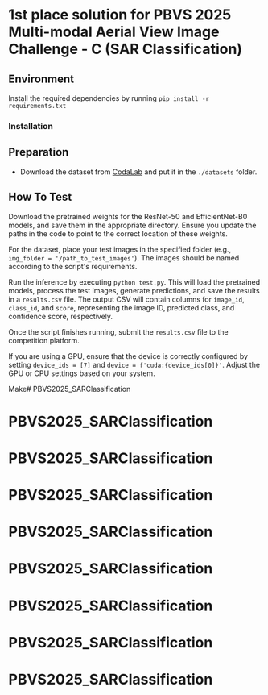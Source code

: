 # 1st place solution for PBVS 2025 Multi-modal Aerial View Image Challenge - C (SAR Classification)
## Environment

Install the required dependencies by running `pip install -r requirements.txt` 
### Installation
## Preparation
- Download the dataset from [CodaLab](https://codalab.lisn.upsaclay.fr/competitions/21244#participate-get_data) and put it in the `./datasets` folder.
## How To Test
Download the pretrained weights for the ResNet-50 and EfficientNet-B0 models, 
and save them in the appropriate directory. 
Ensure you update the paths in the code to point to the correct location of these weights.

For the dataset, place your test images in the specified folder (e.g., `img_folder = '/path_to_test_images'`). The images should be named according to the script's requirements.

Run the inference by executing `python test.py`. This will load the pretrained models, process the test images, generate predictions, and save the results in a `results.csv` file. The output CSV will contain columns for `image_id`, `class_id`, and `score`, representing the image ID, predicted class, and confidence score, respectively.

Once the script finishes running, submit the `results.csv` file to the competition platform.

If you are using a GPU, ensure that the device is correctly configured by setting `device_ids = [7]` and `device = f'cuda:{device_ids[0]}'`. Adjust the GPU or CPU settings based on your system.

Make# PBVS2025_SARClassification
# PBVS2025_SARClassification
# PBVS2025_SARClassification
# PBVS2025_SARClassification
# PBVS2025_SARClassification
# PBVS2025_SARClassification
# PBVS2025_SARClassification
# PBVS2025_SARClassification
# PBVS2025_SARClassification
